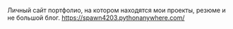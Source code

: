 Личный сайт портфолио, на котором находятся мои проекты, резюме и не большой блог.
https://spawn4203.pythonanywhere.com/
